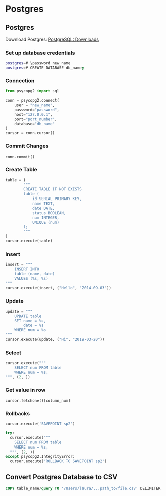 # Postgres

## Postgres

Download Postgres: [PostgreSQL: Downloads](https://www.postgresql.org/download/)

### Set up database credentials

```bash
postgres=# \password new_name
postgres=# CREATE DATABASE db_name;
```

### Connection

```python
from psycopg2 import sql

conn = psycopg2.connect(
    user = "new_name",
    password="password",
    host="127.0.0.1",
    port="port_number",
    database="db_name"
)
cursor = conn.cursor()
```

### Commit Changes

```python
conn.commit()
```

### Create Table

```python
table = (
        """
        CREATE TABLE IF NOT EXISTS
        table (
            id SERIAL PRIMARY KEY,
            name TEXT,
            date DATE,
            status BOOLEAN,
            num INTEGER,
            UNIQUE (num)
        );
        """
)
cursor.execute(table)
```

### Insert

```python
insert = """
    INSERT INTO 
    table (name, date)
    VALUES (%s, %s)
"""
cursor.execute(insert, ("Hello", "2014-09-03"))
```

### Update

```python
update = """
    UPDATE table 
    SET name = %s,
        date = %s
    WHERE num = %s
"""
cursor.execute(update, ("Hi", "2019-03-20"))
```

### Select

```python
cursor.execute("""
    SELECT num FROM table 
    WHERE num = %s;
""", (2, ))
```

### Get value in row

```python
cursor.fetchone()[column_num]
```

### Rollbacks

```python
cursor.execute('SAVEPOINT sp2')

try:
  cursor.execute("""
    SELECT num FROM table 
    WHERE num = %s;
  """, (2, ))
except psycopg2.IntegrityError:
  cursor.execute('ROLLBACK TO SAVEPOINT sp2')
```

## Convert Postgres Database to CSV

```sql
COPY table_name/query TO '/Users/laura/...path_to/file.csv' DELIMITER ',' CSV HEADER;
```

